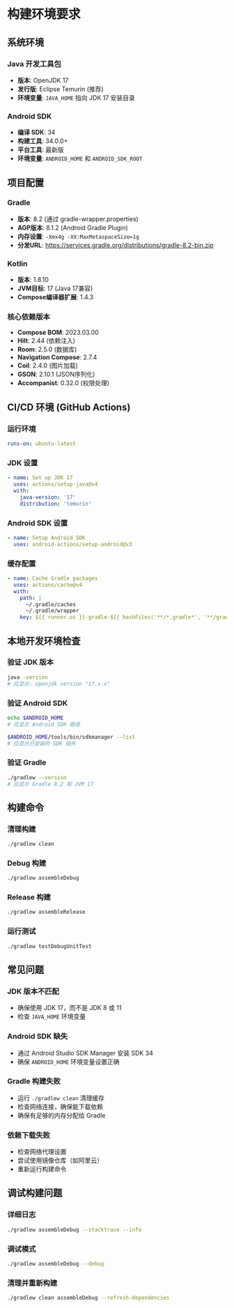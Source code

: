 # 构建环境要求

## 系统环境

### Java 开发工具包
- **版本**: OpenJDK 17
- **发行版**: Eclipse Temurin (推荐)
- **环境变量**: `JAVA_HOME` 指向 JDK 17 安装目录

### Android SDK
- **编译 SDK**: 34
- **构建工具**: 34.0.0+
- **平台工具**: 最新版
- **环境变量**: `ANDROID_HOME` 和 `ANDROID_SDK_ROOT`

## 项目配置

### Gradle
- **版本**: 8.2 (通过 gradle-wrapper.properties)
- **AGP版本**: 8.1.2 (Android Gradle Plugin)
- **内存设置**: `-Xmx4g -XX:MaxMetaspaceSize=1g`
- **分发URL**: https://services.gradle.org/distributions/gradle-8.2-bin.zip

### Kotlin
- **版本**: 1.8.10
- **JVM目标**: 17 (Java 17兼容)
- **Compose编译器扩展**: 1.4.3

### 核心依赖版本
- **Compose BOM**: 2023.03.00
- **Hilt**: 2.44 (依赖注入)
- **Room**: 2.5.0 (数据库)
- **Navigation Compose**: 2.7.4
- **Coil**: 2.4.0 (图片加载)
- **GSON**: 2.10.1 (JSON序列化)
- **Accompanist**: 0.32.0 (权限处理)

## CI/CD 环境 (GitHub Actions)

### 运行环境
```yaml
runs-on: ubuntu-latest
```

### JDK 设置
```yaml
- name: Set up JDK 17
  uses: actions/setup-java@v4
  with:
    java-version: '17'
    distribution: 'temurin'
```

### Android SDK 设置
```yaml
- name: Setup Android SDK
  uses: android-actions/setup-android@v3
```

### 缓存配置
```yaml
- name: Cache Gradle packages
  uses: actions/cache@v4
  with:
    path: |
      ~/.gradle/caches
      ~/.gradle/wrapper
    key: ${{ runner.os }}-gradle-${{ hashFiles('**/*.gradle*', '**/gradle-wrapper.properties') }}
```

## 本地开发环境检查

### 验证 JDK 版本
```bash
java -version
# 应显示: openjdk version "17.x.x"
```

### 验证 Android SDK
```bash
echo $ANDROID_HOME
# 应显示 Android SDK 路径

$ANDROID_HOME/tools/bin/sdkmanager --list
# 应显示已安装的 SDK 组件
```

### 验证 Gradle
```bash
./gradlew --version
# 应显示 Gradle 8.2 和 JVM 17
```

## 构建命令

### 清理构建
```bash
./gradlew clean
```

### Debug 构建
```bash
./gradlew assembleDebug
```

### Release 构建
```bash
./gradlew assembleRelease
```

### 运行测试
```bash
./gradlew testDebugUnitTest
```

## 常见问题

### JDK 版本不匹配
- 确保使用 JDK 17，而不是 JDK 8 或 11
- 检查 `JAVA_HOME` 环境变量

### Android SDK 缺失
- 通过 Android Studio SDK Manager 安装 SDK 34
- 确保 `ANDROID_HOME` 环境变量设置正确

### Gradle 构建失败
- 运行 `./gradlew clean` 清理缓存
- 检查网络连接，确保能下载依赖
- 确保有足够的内存分配给 Gradle

### 依赖下载失败
- 检查网络代理设置
- 尝试使用镜像仓库（如阿里云）
- 重新运行构建命令

## 调试构建问题

### 详细日志
```bash
./gradlew assembleDebug --stacktrace --info
```

### 调试模式
```bash
./gradlew assembleDebug --debug
```

### 清理并重新构建
```bash
./gradlew clean assembleDebug --refresh-dependencies
```